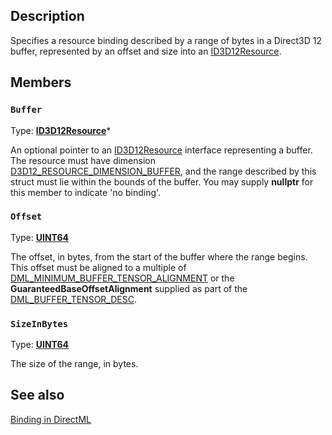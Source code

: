 ## Description

Specifies a resource binding described by a range of bytes in a Direct3D 12 buffer, represented by an offset and size into an [ID3D12Resource](https://learn.microsoft.com/windows/win32/api/d3d12/nn-d3d12-id3d12resource).

## Members

### `Buffer`

Type: **[ID3D12Resource](https://learn.microsoft.com/windows/win32/api/d3d12/nn-d3d12-id3d12resource)***

An optional pointer to an [ID3D12Resource](https://learn.microsoft.com/windows/win32/api/d3d12/nn-d3d12-id3d12resource) interface representing a buffer. The resource must have dimension [D3D12_RESOURCE_DIMENSION_BUFFER](https://learn.microsoft.com/windows/win32/api/d3d12/ne-d3d12-d3d12_resource_dimension), and the
range described by this struct must lie within the bounds of the buffer. You may supply **nullptr** for this member to indicate 'no binding'.

### `Offset`

Type: **[UINT64](https://learn.microsoft.com/windows/desktop/WinProg/windows-data-types)**

The offset, in bytes, from the start of the buffer where the range begins. This offset must be aligned to a
multiple of [DML_MINIMUM_BUFFER_TENSOR_ALIGNMENT](https://learn.microsoft.com/windows/desktop/direct3d12/direct3d-directml-constants) or the **GuaranteedBaseOffsetAlignment** supplied as part of the
[DML_BUFFER_TENSOR_DESC](https://learn.microsoft.com/windows/win32/api/directml/ns-directml-dml_buffer_tensor_desc).

### `SizeInBytes`

Type: **[UINT64](https://learn.microsoft.com/windows/desktop/WinProg/windows-data-types)**

The size of the range, in bytes.

## See also

[Binding in DirectML](https://learn.microsoft.com/windows/ai/directml/dml-binding)